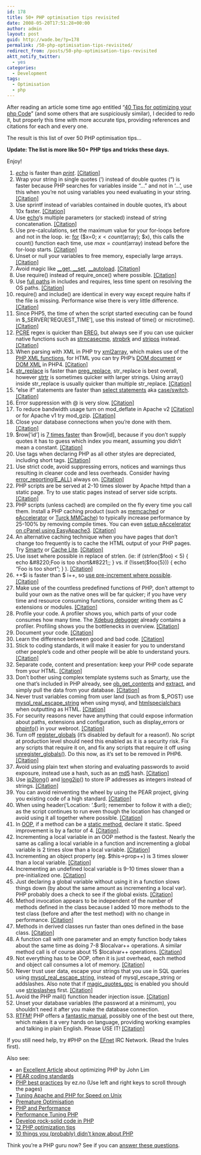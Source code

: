 ```yaml
---
id: 178
title: 50+ PHP optimisation tips revisited
date: 2008-05-20T17:51:28+00:00
author: admin
layout: post
guid: http://wade.be/?p=178
permalink: /50-php-optimisation-tips-revisited/
redirect_from: /posts/50-php-optimisation-tips-revisited
aktt_notify_twitter:
  - yes
categories:
  - Development
tags:
  - Optimisation
  - php
---
```

<p class="lead">
  After reading an article some time ago entitled &#8220;<a href="http://digg.com/programming/40_Tips_for_optimizing_your_php_Code">40 Tips for optimizing your php Code</a>&#8221; (and some others that are suspiciously similar), I decided to redo it, but properly this time with more accurate tips, providing references and citations for each and every one.
</p>

The result is this list of over 50 PHP optimisation tips&#8230;

**Update: The list is more like 50+ PHP tips and tricks these days.**

Enjoy!

<!--more-->

  1. [_echo_](http://www.php.net/echo) is faster than [_print_](http://www.php.net/print). [[Citation]](http://web.archive.org/web/20050407085143/http://dynacker.dotgeek.org/printvsecho/)
  2. Wrap your string in single quotes (&#8216;) instead of double quotes (&#8220;) is faster because PHP searches for variables inside &#8220;&#8230;&#8221; and not in &#8216;&#8230;&#8217;, use this when you&#8217;re not using variables you need evaluating in your string. [[Citation]](http://spindrop.us/2007/03/03/php-double-versus-single-quotes/)
  3. Use sprintf instead of variables contained in double quotes, it&#8217;s about 10x faster. [[Citation]](http://teroheikkinen.iki.fi/blog/php-s_different_echo_methods_performance_comparison/)
  4. Use [echo](http://www.php.net/echo)&#8216;s multiple parameters (or stacked) instead of string concatenation. [[Citation]](http://blog.libssh2.org/index.php?/archives/28-How-long-is-a-piece-of-string.html)
  5. Use pre-calculations, set the maximum value for your for-loops before and not in the loop. ie: [for](http://www.php.net/for) ($x=0; $x < count($array); $x), this calls the count() function each time, use $max=count($array) instead before the for-loop starts. [[Citation]](http://www.php.lt/benchmark/phpbench.php)
  6. Unset or null your variables to free memory, especially large arrays. [[Citation]](http://lists.nyphp.org/pipermail/talk/2003-January/001855.html)
  7. Avoid magic like [\_\_get, \_\_set](http://uk2.php.net/manual/en/language.oop5.overloading.php), [__autoload](http://www.php.net/__autoload). [[Citation]](http://www.ilia.ws/files/zend_performance.pdf)
  8. Use require() instead of require_once() where possible. [[Citation]](http://peter.mapledesign.co.uk/weblog/archives/writing-faster-php-code-1-require_once)
  9. Use [full paths](http://en.wikipedia.org/wiki/Path_(computing)) in includes and requires, less time spent on resolving the OS paths. [[Citation]](http://t3.dotgnu.info/blog/php/include_once-mostly-harmless.html)
 10. require() and include() are identical in every way except require halts if the file is missing. Performance wise there is very little difference. [[Citation]](http://groups.google.com/group/php.general/browse_thread/thread/72332fe1ed21e104/b1650148cd6e3c17?lnk=st&q=php+require+vs+include+performance#b1650148cd6e3c17)
 11. Since PHP5, the time of when the script started executing can be found in $\_SERVER[’REQUEST\_TIME’], use this instead of time() or microtime(). [[Citation]](http://www.php.net/time)
 12. [PCRE](http://www.php.net/pcre) regex is quicker than [EREG](http://www.php.net/ereg), but always see if you can use quicker native functions such as [strncasecmp](http://www.php.net/strncasecmp), [strpbrk](http://www.php.net/strpbrk) and [stripos](http://www.php.net/stripos) instead. [[Citation]](http://talks.php.net/show/php-best-practices/36)
 13. When parsing with XML in PHP try [xml2array](http://www.bin-co.com/php/scripts/xml2array/), which makes use of the [PHP XML functions](http://www.php.net/xml), for HTML you can try PHP&#8217;s [DOM document](http://www.php.net/dom) or [DOM XML](http://www.php.net/domxml) in PHP4. [[Citation]](http://htmlparsing.icenine.ca/)
 14. [str_replace](http://www.php.net/str_replace) is faster than [preg_replace](http://www.php.net/preg_replace), str_replace is best overall, however [strtr](http://www.php.net/strtr) is sometimes quicker with larger strings. Using array() inside str\_replace is usually quicker than multiple str\_replace. [[Citation]](http://www.tummblr.com/web-development/php/php-speed-of-string-replacement-functions/)
 15. &#8220;else if&#8221; statements are faster than [select statements](http://en.wikipedia.org/wiki/Switch_statement) aka [case/switch](http://www.php.net/switch). [[Citation]](http://www.php.lt/benchmark/phpbench.php)
 16. Error suppression with @ is very slow. [[Citation]](http://michelf.com/weblog/2005/bad-uses-of-the-at-operator/)
 17. To reduce bandwidth usage turn on mod_deflate in Apache v2 [[Citation]](http://howtoforge.com/apache2_mod_deflate) or for Apache v1 try mod_gzip. [[Citation]](http://talks.php.net/show/php-best-practices/40)
 18. Close your database connections when you&#8217;re done with them. [[Citation]](http://uk.php.net/manual/en/function.mysql-close.php#69063)
 19. $row[’id’] is [7 times faster](http://www.moskalyuk.com/blog/php-optimization-tips/1272) than $row[id], because if you don&#8217;t supply quotes it has to guess which index you meant, assuming you didn&#8217;t mean a constant. [[Citation]](http://www.php.net/constants#language.constants.syntax)
 20. Use <?php &#8230; ?> tags when declaring PHP as all other styles are depreciated, including short tags. [[Citation]](http://talks.php.net/show/php-best-practices/10)
 21. Use strict code, avoid suppressing errors, notices and warnings thus resulting in cleaner code and less overheads. Consider having [error\_reporting(E\_ALL)](http://www.php.net/error_reporting) always on. [[Citation]](http://talks.php.net/show/php-best-practices/11)
 22. PHP scripts are be served at 2-10 times slower by Apache httpd than a static page. Try to use static pages instead of server side scripts. [[Citation]](http://talks.php.net/show/php-best-practices/34)
 23. PHP scripts (unless cached) are compiled on the fly every time you call them. Install a PHP caching product (such as [memcached](http://www.php.net/memcache) or [eAccelerator](http://eaccelerator.net/) or [Turck MMCache](http://sourceforge.net/projects/turck-mmcache/)) to typically increase performance by 25-100% by removing compile times. You can even [setup eAccelerator on cPanel using EasyApache3](http://www.cpanel.net/support/docs/ea/ea3/ea3php_php_extensionmgr.html). [[Citation]](http://www.phpfive.net/php-opcode-caching-with-eaccelerator-article45.htm)
 24. An alternative caching technique when you have pages that don&#8217;t change too frequently is to cache the HTML output of your PHP pages. Try [Smarty](http://smarty.php.net/) or [Cache Lite](http://pear.php.net/Cache_Lite). [[Citation]](http://phplens.com/phpeverywhere/tuning-apache-php)
 25. Use isset where possible in replace of strlen. (ie: if (strlen($foo) < 5) { echo &#8220;Foo is too short&#8221;; } vs. if (!isset($foo{5})) { echo &#8220;Foo is too short&#8221;; } ). [[Citation]](http://blog.dynom.nl/archives/String-length-vs-isset-to-check-string-lengths_20070807_5.html)
 26. ++$i is faster than $ i++, so [use pre-increment where possible](http://www.hudzilla.org/phpwiki/index.php?title=Pre-increment_where_possible). [[Citation]](http://talks.php.net/show/php-best-practices/32)
 27. Make use of the countless predefined functions of PHP, don&#8217;t attempt to build your own as the native ones will be far quicker; if you have very time and resource consuming functions, consider writing them as C extensions or modules. [[Citation]](http://talks.php.net/show/php-best-practices/31)
 28. Profile your code. A profiler shows you, which parts of your code consumes how many time. The [Xdebug debugger](http://xdebug.org/) already contains a profiler. Profiling shows you the bottlenecks in overview. [[Citation]](http://talks.php.net/show/php-best-practices/39)
 29. Document your code. [[Citation]](http://talks.php.net/show/php-best-practices/16)
 30. Learn the difference between good and bad code. [[Citation]](http://www.sitepoint.com/blogs/2007/05/25/good-and-bad-php-code/)
 31. Stick to coding standards, it will make it easier for you to understand other people&#8217;s code and other people will be able to understand yours. [[Citation]](http://talks.php.net/show/php-best-practices/15)
 32. Separate code, content and presentation: keep your PHP code separate from your HTML. [[Citation]](http://www.ibm.com/developerworks/library/wa-phprock1/index.html)
 33. Don&#8217;t bother using complex template systems such as Smarty, use the one that&#8217;s included in PHP already, see [ob\_get\_contents](http://www.php.net/ob_get_contents) and [extract](http://www.php.net/extract), and simply pull the data from your database. [[Citation]](http://www.massassi.com/php/articles/template_engines/)
 34. Never trust variables coming from user land (such as from $_POST) use [mysql\_real\_escape_string](http://www.php.net/mysql_real_escape_string) when using mysql, and [htmlspecialchars](http://www.php.net/htmlspecialchars) when outputting as HTML. [[Citation]](http://talks.php.net/show/php-best-practices/19)
 35. For security reasons never have anything that could expose information about paths, extensions and configuration, such as display_errors or [phpinfo](http://www.php.net/phpinfo)() in your webroot. [[Citation]](http://talks.php.net/show/php-best-practices/24)
 36. Turn off [register_globals](http://www.php.net/register_globals) (it&#8217;s disabled by default for a reason!). No script at production level should need this enabled as it is a security risk. Fix any scripts that require it on, and fix any scripts that require it off using [unregister_globals()](http://uk.php.net/manual/en/security.globals.php#82542). Do this now, as it&#8217;s set to be removed in PHP6. [[Citation]](http://talks.php.net/show/php-best-practices/27)
 37. Avoid using plain text when storing and evaluating passwords to avoid exposure, instead use a hash, such as an [md5](http://www.php.net/md5) hash. [[Citation]](http://talks.php.net/show/php-best-practices/28)
 38. Use [ip2long](http://www.php.net/ip2long)() and [long2ip](http://www.php.net/long2ip)() to store IP addresses as integers instead of strings. [[Citation]](http://blog.rightbrainnetworks.com/2006/09/18/10-things-you-probably-didnt-know-about-php/)
 39. You can avoid reinventing the wheel by using the PEAR project, giving you existing code of a high standard. [[Citation]](http://www.moskalyuk.com/blog/php-optimization-tips/1272)
 40. When using header(&#8216;Location: &#8216;.$url); remember to follow it with a die(); as the script continues to run even though the location has changed or avoid using it all together where possible. [[Citation]](http://richardlynch.blogspot.com/2007/06/php-header-location-redirect-refresh.html)
 41. In [OOP](http://www.php.net/oop), if a method can be a [static method](http://en.wikipedia.org/wiki/Method_(computer_science)#Static_methods), declare it static. Speed improvement is by a factor of 4. [[Citation]](http://ilia.ws/files/frankfurt_perf.pdf).
 42. Incrementing a local variable in an OOP method is the fastest. Nearly the same as calling a local variable in a function and incrementing a global variable is 2 times slow than a local variable. [[Citation]](http://phplens.com/lens/php-book/optimizing-debugging-php.php)
 43. Incrementing an object property (eg. $this->prop++) is 3 times slower than a local variable. [[Citation]](http://phplens.com/lens/php-book/optimizing-debugging-php.php)
 44. Incrementing an undefined local variable is 9-10 times slower than a pre-initialized one. [[Citation]](http://phplens.com/lens/php-book/optimizing-debugging-php.php)
 45. Just declaring a global variable without using it in a function slows things down (by about the same amount as incrementing a local var). PHP probably does a check to see if the global exists. [[Citation]](http://phplens.com/lens/php-book/optimizing-debugging-php.php)
 46. Method invocation appears to be independent of the number of methods defined in the class because I added 10 more methods to the test class (before and after the test method) with no change in performance. [[Citation]](http://phplens.com/lens/php-book/optimizing-debugging-php.php)
 47. Methods in derived classes run faster than ones defined in the base class. [[Citation]](http://phplens.com/lens/php-book/optimizing-debugging-php.php)
 48. A function call with one parameter and an empty function body takes about the same time as doing 7-8 $localvar++ operations. A similar method call is of course about 15 $localvar++ operations. [[Citation]](http://phplens.com/lens/php-book/optimizing-debugging-php.php)
 49. Not everything has to be OOP, often it is just overhead, each method and object call consumes a lot of memory. [[Citation]](http://talks.php.net/show/php-best-practices/33)
 50. Never trust user data, escape your strings that you use in SQL queries using [mysql\_real\_escape_string](http://www.php.net/mysql_real_escape_string), instead of mysql\_escape\_string or addslashes. Also note that if [magic\_quotes\_gpc](http://www.php.net/magic_quotes_gpc) is enabled you should use [stripslashes](http://www.php.net/stripslashes) first. [[Citation]](http://www.jemjabella.co.uk/articles/php-security-tips)
 51. Avoid the PHP mail() function header injection issue. [[Citation]](http://uk3.php.net/manual/en/function.mail.php#56788)
 52. Unset your database variables (the password at a minimum), you shouldn&#8217;t need it after you make the database connection.
 53. [RTFM!](http://en.wikipedia.org/wiki/RTFM) PHP offers a [fantastic manual](http://www.php.net/manual/), possibly one of the best out there, which makes it a very hands on language, providing working examples and talking in plain English. Please USE IT! [[Citation]](http://xkcd.com/293/)

If you still need help, try #PHP on the [EFnet](http://chat.efnet.org/) IRC Network. (Read the !rules first).

Also see:

  * an <a href="http://phplens.com/lens/php-book/optimizing-debugging-php.php" target="_blank">Excellent Article</a> about optimizing PHP by John Lim
  * [PEAR coding standards](http://pear.php.net/manual/en/standards.php)
  * [PHP best practices](http://talks.php.net/show/php-best-practices/) by ez.no (Use left and right keys to scroll through the pages)
  * [Tuning Apache and PHP for Speed on Unix](http://phplens.com/phpeverywhere/tuning-apache-php)
  * [Premature Optimisation](http://c2.com/cgi/wiki?PrematureOptimization)
  * [PHP and Performance](http://ilia.ws/files/frankfurt_perf.pdf)
  * [Performance Tuning PHP](http://www.scribd.com/doc/10633/Performance-Tuning-PHP)
  * [Develop rock-solid code in PHP](http://www.ibm.com/developerworks/library/wa-phprock1/index.html)
  * [12 PHP optimization tips](http://www.moskalyuk.com/blog/php-optimization-tips/1272)
  * [10 things you (probably) didn’t know about PHP](http://blog.rightbrainnetworks.com/2006/09/18/10-things-you-probably-didnt-know-about-php/)

Think you&#8217;re a PHP guru now? See if you can [answer these questions](http://www.nickhalstead.com/2007/05/23/php-interview-questions-from-yahoo/).